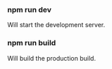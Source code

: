 ### npm run dev
Will start the development server.

### npm run build
Will build the production build.
